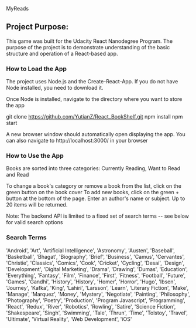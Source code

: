 MyReads

## Project Purpose:

This game was built for the Udacity React Nanodegree Program. The purpose of the project is to demonstrate understanding of the basic structure and operation of a React-based app.

### How to Load the App

The project uses Node.js and the Create-React-App. If you do not have Node installed, you need to download it.

Once Node is installed, navigate to the directory where you want to store the app

git clone https://github.com/YutianZ/React_BookShelf.git
npm install
npm start

A new browser window should automatically open displaying the app. You can also navigate to http://localhost:3000/ in your browser

### How to Use the App
Books are sorted into three categories: Currently Reading, Want to Read and Read

To change a book's category or remove a book from the list, click on the green button on the book cover 
To add new books, click on the green + button at the bottom of the page. Enter an author's name or subject. Up to 20 items will be returned.

Note: The backend API is limited to a fixed set of search terms -- see below for valid search options

### Search Terms
'Android', 'Art', 'Artificial Intelligence', 'Astronomy', 'Austen', 'Baseball', 'Basketball', 'Bhagat', 'Biography', 'Brief', 'Business', 'Camus', 'Cervantes', 'Christie', 'Classics', 'Comics', 'Cook', 'Cricket', 'Cycling', 'Desai', 'Design', 'Development', 'Digital Marketing', 'Drama', 'Drawing', 'Dumas', 'Education', 'Everything', 'Fantasy', 'Film', 'Finance', 'First', 'Fitness', 'Football', 'Future', 'Games', 'Gandhi', 'History', 'History', 'Homer', 'Horror', 'Hugo', 'Ibsen', 'Journey', 'Kafka', 'King', 'Lahiri', 'Larsson', 'Learn', 'Literary Fiction', 'Make', 'Manage', 'Marquez', 'Money', 'Mystery', 'Negotiate', 'Painting', 'Philosophy', 'Photography', 'Poetry', 'Production', 'Program Javascript', 'Programming', 'React', 'Redux', 'River', 'Robotics', 'Rowling', 'Satire', 'Science Fiction', 'Shakespeare', 'Singh', 'Swimming', 'Tale', 'Thrun', 'Time', 'Tolstoy', 'Travel', 'Ultimate', 'Virtual Reality', 'Web Development', 'iOS'